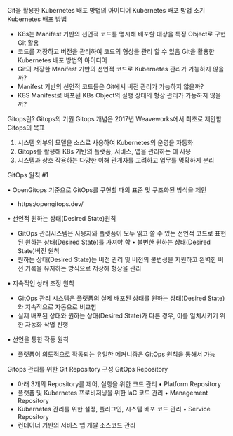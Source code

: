 Git을 활용한 Kubernetes 배포 방법의 아이디어
Kubernetes
배포 방법 소기
Kubernetes 배포 방법
- K8s는 Manifest 기반의 선언적 코드를 명시해 배포할 대상을 특정 Object로 구현
Git 활용
- 코드를 저장하고 버전을 관리하여 코드의 형상을 관리 할 수 있음
Git을 활용한 Kubernetes 배포 방법의 아이디어
- Git의 저장한 Manifest 기반의 선언적 코드로 Kubernetes 관리가 가능하지 않을까?
- Manifest 기반의 선언적 코드들은 Git에서 버전 관리가 가능하지 않을까?
- K8S Manifest로 배포된 KBs Object의 실행 상태의 형상 관리가 가능하지 않을까?


Gitops란?
Gitops의 기원
Gitops 개념은 2017년 Weaveworks에서 최초로 제안함
Gitops의 목표
1. 시스템 외부의 모델을 소스로 사용하여 Kubernetes의 운영을 자동화
2. Gitops를 활용해 K8s 기반의 플랫폼, 서비스, 앱을 관리하는 데 사용
3. 시스템과 상호 작용하는 다양한 이해 관계자를 고려하고 업무를 명확하게 분리


GitOps 원칙 #1

• OpenGitops 기준으로 GitOps를 구현할 때의 표준 및 구조화된 방식을 제안
- https:/opengitops.dev/

• 선언적 원하는 상태(Desired State)원칙
- GitOps 관리시스템은 사용자와 플랫폼이 모두 읽고 쓸 수 있는 선언적 코드로 표현된 원하는 상태(Desired State)를 가져야 함
• 불변한 원하는 상태(Desired State)버전 원칙
- 원하는 상태(Desired State)는 버전 관리 및 버전의 불변성을 지원하고 완벽한 버전 기록을 유지하는 방식으로 저장해 형상을 관리

• 지속적인 상태 조정 원칙
- GitOps 관리 시스템은 플랫폼의 실제 배포된 상태를 원하는 상태(Desired State)와 지속적으로 자동으로 비교함
- 실제 배포된 상태와 원하는 상태(Desired State)가 다른 경우, 이를 일치시키기 위한
자동화 작업 진행

• 선언을 통한 작동 원칙
- 플랫폼이 의도적으로 작동되는 유일한 메커니즘은 GitOps 원칙을 통해서 가능



Gitops 관리를 위한 Git Repository 구성
GitOps Repository
- 아래 3개의 Repository를 제어, 실행을 위한 코드 관리
• Platform Repository
- 플랫폼 및 Kubernetes 프로비저닝을 위한 laC 코드 관리
• Management Repository
- Kubernetes 관리를 위한 설정, 플러그인, 시스템 배포 코드 관리
• Service Repository
- 컨테이너 기반의 서비스 앱 개발 소스코드 관리